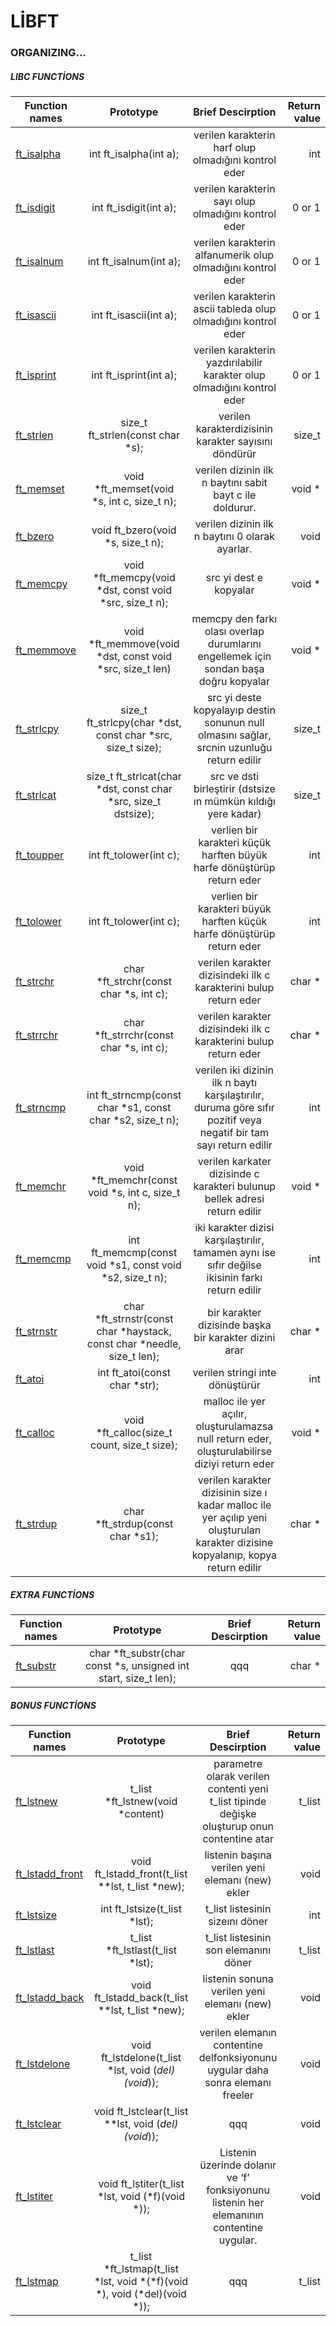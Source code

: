 # LİBFT 
### ORGANIZING...
##### LIBC FUNCTİONS
| Function names | Prototype | Brief Descirption | Return value  |
| ------------- |:-------------:|:-------------:| -----:|
| [ft_isalpha](https://github.com/mtalhaaygen/libft/blob/master/ft_isalpha.c) | int ft_isalpha(int a); | verilen karakterin harf olup olmadığını kontrol eder | int |
| [ft_isdigit](https://github.com/mtalhaaygen/libft/blob/master/ft_isdigit.c) | int ft_isdigit(int a); |verilen karakterin sayı olup olmadığını kontrol eder | 0 or 1 |
| [ft_isalnum](https://github.com/mtalhaaygen/libft/blob/master/ft_isalnum.c) | int ft_isalnum(int a); |verilen karakterin alfanumerik olup olmadığını kontrol eder | 0 or 1 |
| [ft_isascii](https://github.com/mtalhaaygen/libft/blob/master/ft_isascii.c) | int ft_isascii(int a); |verilen karakterin ascii tableda olup olmadığını kontrol eder | 0 or 1 |
| [ft_isprint](https://github.com/mtalhaaygen/libft/blob/master/ft_isprint.c) | int ft_isprint(int a); |verilen karakterin yazdırılabilir karakter olup olmadığını kontrol eder | 0 or 1 |
| [ft_strlen](https://github.com/mtalhaaygen/libft/blob/master/ft_strlen.c) | size_t ft_strlen(const char *s); |verilen karakterdizisinin karakter sayısını döndürür | size_t |
| [ft_memset](https://github.com/mtalhaaygen/libft/blob/master/ft_memset.c) | void *ft_memset(void *s, int c, size_t n); | verilen dizinin ilk n baytını sabit bayt c ile doldurur. | void * |
| [ft_bzero](https://github.com/mtalhaaygen/libft/blob/master/ft_bzero.c) | void ft_bzero(void *s, size_t n); | verilen dizinin ilk n baytını 0 olarak ayarlar. | void |
| [ft_memcpy](https://github.com/mtalhaaygen/libft/blob/master/ft_memcpy.c) | void *ft_memcpy(void *dst, const void *src, size_t n); | src yi dest e kopyalar | void * |
| [ft_memmove](https://github.com/mtalhaaygen/libft/blob/master/ft_memmove.c) | void *ft_memmove(void *dst, const void *src, size_t	len) | memcpy den farkı olası overlap durumlarını engellemek için sondan başa doğru kopyalar | void * |
| [ft_strlcpy](https://github.com/mtalhaaygen/libft/blob/master/ft_strlcpy.c) | size_t	ft_strlcpy(char *dst, const char *src, size_t size); | src yi deste kopyalayıp destin sonunun null olmasını sağlar, srcnin uzunluğu return edilir | size_t |
| [ft_strlcat](https://github.com/mtalhaaygen/libft/blob/master/ft_strlcat.c) | size_t	ft_strlcat(char *dst, const char *src, size_t dstsize); | src ve dsti birleştirir (dstsize ın mümkün kıldığı yere kadar) | size_t |
| [ft_toupper](https://github.com/mtalhaaygen/libft/blob/master/ft_toupper.c) | int ft_tolower(int c); | verlien bir karakteri küçük harften büyük harfe dönüştürüp return eder | int |
| [ft_tolower](https://github.com/mtalhaaygen/libft/blob/master/ft_tolower.c) | int ft_tolower(int c); | verlien bir karakteri büyük harften küçük harfe dönüştürüp return eder | int |
| [ft_strchr](https://github.com/mtalhaaygen/libft/blob/master/ft_strchr.c) | char *ft_strchr(const char *s, int c); | verilen karakter dizisindeki ilk c karakterini bulup return eder | char * |
| [ft_strrchr](https://github.com/mtalhaaygen/libft/blob/master/ft_strrchr.c) | char *ft_strrchr(const char *s, int c); | verilen karakter dizisindeki ilk c karakterini bulup return eder | char * |
| [ft_strncmp](https://github.com/mtalhaaygen/libft/blob/master/ft_strncmp.c) | int ft_strncmp(const char *s1, const char *s2, size_t n);  | verilen iki dizinin ilk n baytı karşılaştırılır, duruma göre sıfır pozitif veya negatif bir tam sayı return edilir | int |
| [ft_memchr](https://github.com/mtalhaaygen/libft/blob/master/ft_memchr.c) | void *ft_memchr(const void *s, int c, size_t n); | verilen karkater dizisinde c karakteri bulunup bellek adresi return edilir | void * |
| [ft_memcmp](https://github.com/mtalhaaygen/libft/blob/master/ft_memcmp.c) | int ft_memcmp(const void *s1, const void *s2, size_t n); | iki karakter dizisi karşılaştırılır, tamamen aynı ise sıfır değilse ikisinin farkı return edilir | int |
| [ft_strnstr](https://github.com/mtalhaaygen/libft/blob/master/ft_strnstr.c) | char *ft_strnstr(const char *haystack, const char *needle, size_t len); | bir karakter dizisinde başka bir karakter dizini arar | char * |
| [ft_atoi](https://github.com/mtalhaaygen/libft/blob/master/ft_atoi.c) | int	ft_atoi(const char *str); | verilen stringi inte dönüştürür | int |
| [ft_calloc](https://github.com/mtalhaaygen/libft/blob/master/ft_calloc.c) | void	*ft_calloc(size_t count, size_t size); | malloc ile yer açılır, oluşturulamazsa null return eder, oluşturulabilirse diziyi return eder | void * |
| [ft_strdup](https://github.com/mtalhaaygen/libft/blob/master/ft_strdup.c) | char *ft_strdup(const char *s1); | verilen karakter dizisinin size ı kadar malloc ile yer açılıp yeni oluşturulan karakter dizisine kopyalanıp, kopya return edilir  | char * |
##### EXTRA FUNCTİONS
| Function names | Prototype | Brief Descirption | Return value  |
| ------------- |:-------------:|:-------------:| -----:|
| [ft_substr](https://github.com/mtalhaaygen/libft/blob/master/ft_substr.c) | char *ft_substr(char const *s, unsigned int start, size_t len); |  qqq | char * |
##### BONUS FUNCTİONS
| Function names | Prototype | Brief Descirption | Return value  |
| ------------- |:-------------:|:-------------:| -----:|
| [ft_lstnew](https://github.com/mtalhaaygen/libft/blob/master/ft_lstnew.c) | t_list *ft_lstnew(void *content) |  parametre olarak verilen contenti yeni t_list tipinde değişke oluşturup onun contentine atar | t_list |
| [ft_lstadd_front](https://github.com/mtalhaaygen/libft/blob/master/ft_lstadd_front.c) | void ft_lstadd_front(t_list **lst, t_list *new); | listenin başına verilen yeni elemanı (new) ekler | void |
| [ft_lstsize](https://github.com/mtalhaaygen/libft/blob/master/ft_lstsize.c) | int ft_lstsize(t_list *lst); |  t_list listesinin sizeını döner | int |
| [ft_lstlast](https://github.com/mtalhaaygen/libft/blob/master/ft_lstlast.c) | t_list *ft_lstlast(t_list *lst); |  t_list listesinin son elemanını döner | t_list |
| [ft_lstadd_back](https://github.com/mtalhaaygen/libft/blob/master/ft_lstadd_back.c) | void ft_lstadd_back(t_list **lst, t_list *new); |  listenin sonuna verilen yeni elemanı (new) ekler | void |
| [ft_lstdelone](https://github.com/mtalhaaygen/libft/blob/master/ft_lstdelone.c) | void ft_lstdelone(t_list *lst, void (*del)(void*)); |  verilen elemanın contentine delfonksiyonunu uygular daha sonra elemanı freeler  | void |
| [ft_lstclear](https://github.com/mtalhaaygen/libft/blob/master/ft_lstclear.c) | void ft_lstclear(t_list **lst, void (*del)(void*)); |  qqq | void |
| [ft_lstiter](https://github.com/mtalhaaygen/libft/blob/master/ft_lstiter.c) | void ft_lstiter(t_list *lst, void (*f)(void *)); |  Listenin üzerinde dolanır ve ‘f’ fonksiyonunu listenin her elemanının contentine uygular. | void |
| [ft_lstmap](https://github.com/mtalhaaygen/libft/blob/master/ft_lstmap.c) | t_list *ft_lstmap(t_list *lst, void *(*f)(void *), void (*del)(void *)); |  qqq | t_list |